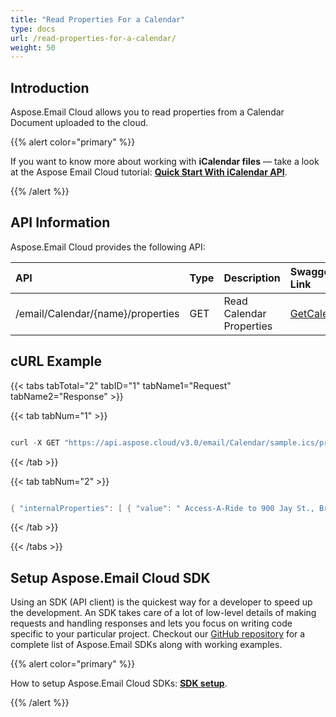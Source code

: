 ```yaml
---
title: "Read Properties For a Calendar"
type: docs
url: /read-properties-for-a-calendar/
weight: 50
---
```


## **Introduction**
Aspose.Email Cloud allows you to read properties from a Calendar Document uploaded to the cloud.



{{% alert color="primary" %}} 

If you want to know more about working with **iCalendar files** — take a look at the Aspose Email Cloud tutorial: [**Quick Start With iCalendar API**](/emailcloud/quick-start-with-icalendar-api/).

{{% /alert %}} 


## **API Information**
Aspose.Email Cloud provides the following API:

|**API**|**Type**|**Description**|**Swagger Link**|
| :- | :- | :- | :- |
|/email/Calendar/{name}/properties|GET|Read Calendar Properties|[GetCalendar](https://apireference.aspose.cloud/email/#/Calendar/GetCalendar)|

## **cURL Example**
{{< tabs tabTotal="2" tabID="1" tabName1="Request" tabName2="Response" >}}

{{< tab tabNum="1" >}}

```java

curl -X GET "https://api.aspose.cloud/v3.0/email/Calendar/sample.ics/properties" -H "accept: application/json" -H "authorization: Bearer eyJhbGciOiJSUzI1NiIsInR5cCI6IkpXVCJ9.eyJuYmYiOjE1NzU4MzA4NzksImV4cCI6MTU3NTkxNzI3OSwiaXNzIjoiaHR0cHM6Ly9hcGkuYXNwb3NlLmNsb3VkIiwiYXVkIjpbImh0dHBzOi8vYXBpLmFzcG9zZS5jbG91ZC9yZXNvdXJjZXMiLCJhcGkucGxhdGZvcm0iLCJhcGkucHJvZHVjdHMiXSwiY2xpZW50X2lkIjoiNzg5NDZmYjQtM2JkNC00ZDNlLWIzMDktZjllMmZmOWFjNmY5IiwiY2xpZW50X2lkU3J2SWQiOiI2NTk5ODQiLCJzY29wZSI6WyJhcGkucGxhdGZvcm0iLCJhcGkucHJvZHVjdHMiXX0.mp1drdo4pYso9TEv8VL0pNk5D\_oxNMFI1JevJCD3koIgC2kN8lFGVypkXwQVlEYLtOULaT5JlSEwB2dtomqTW1eGpy6SIHP\_o5g5npoj2tlyBMCEf3od-cU6oObwLkdiELGbjkJ9SHh--wZTjk81VeSudXyAoX48bPsFGlBwq0N240i7mShtxIno87U58DEFONJLteQME86rAg6PqwBmHkfVoLbDkkLWHo5s2VxOD6UPkBGRaqjdpQlkHL17mq5hz0iWHW2HLUnMo6-ET0g0e0RYaYZnu4VPRyoUj2j5a0WTVryKybMc-WgjmzDzfJ2Y1mQoZE9KvD177v2GKn5CBg"

```

{{< /tab >}}

{{< tab tabNum="2" >}}

```java

{ "internalProperties": [ { "value": " Access-A-Ride to 900 Jay St., Brooklyn", "name": "DESCRIPTION", "type": "PrimitiveObject" }, { "value": "2013-08-02 15:04:00Z", "name": "ENDDATE", "type": "PrimitiveObject" }, { "value": "America/New\_York", "name": "ENDTIMEZONE", "type": "PrimitiveObject" }, { "value": "False", "name": "ISDESCRIPTIONHTML", "type": "PrimitiveObject" }, { "value": "1000 Broadway Ave., Brooklyn", "name": "LOCATION", "type": "PrimitiveObject" }, { "value": null, "name": "RECURRENCE", "type": "PrimitiveObject" }, { "internalProperties": [ { "index": 0, "internalProperties": [ { "value": "Display", "name": "REMINDERACTION", "type": "PrimitiveObject" }, { "value": "Pickup Reminder", "name": "REMINDERDESCRIPTION", "type": "PrimitiveObject" }, { "value": "0", "name": "REMINDERREPEAT", "type": "PrimitiveObject" }, { "internalProperties": [ { "value": "6000000000", "name": "REMINDERTRIGGERDURATION", "type": "PrimitiveObject" }, { "value": "Start", "name": "REMINDERTRIGGERRELATED", "type": "PrimitiveObject" } ], "name": "REMINDERTRIGGER", "type": "HierarchicalObject" } ], "name": "REMINDER", "type": "IndexedHierarchicalObject" } ], "name": "REMINDERS", "type": "HierarchicalObject" }, { "value": "3", "name": "SEQUENCEID", "type": "PrimitiveObject" }, { "value": "2013-08-02 14:34:00Z", "name": "STARTDATE", "type": "PrimitiveObject" }, { "value": "America/New\_York", "name": "STARTTIMEZONE", "type": "PrimitiveObject" }, { "value": "Confirmed", "name": "STATUS", "type": "PrimitiveObject" }, { "value": "Access-A-Ride Pickup", "name": "SUMMARY", "type": "PrimitiveObject" } ], "name": "CALENDAR", "type": "HierarchicalObject" } Response headers

```

{{< /tab >}}

{{< /tabs >}}


## **Setup Aspose.Email Cloud SDK**
Using an SDK (API client) is the quickest way for a developer to speed up the development. An SDK takes care of a lot of low-level details of making requests and handling responses and lets you focus on writing code specific to your particular project. Checkout our [GitHub repository](https://github.com/aspose-email-cloud) for a complete list of Aspose.Email SDKs along with working examples.

{{% alert color="primary" %}} 

How to setup Aspose.Email Cloud SDKs: [**SDK setup**](/emailcloud/sdk-setup/). 

{{% /alert %}} 




